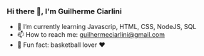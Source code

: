 ### Hi there 👋, I'm Guilherme Ciarlini


- 🌱 I’m currently learning Javascrip, HTML, CSS, NodeJS, SQL
- 📫 How to reach me: guilhermeciarlini@gmail.com
- 🏀 Fun fact: basketball lover ❤️

